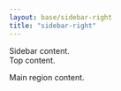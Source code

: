 ```yaml
---
layout: base/sidebar-right
title: "sidebar-right"
---
```


<div class="sidebar_start"></div>
Sidebar content.
<div class="sidebar_end"></div>

<div class="top_start"></div>
Top content.
<div class="top_end"></div>

Main region content.
